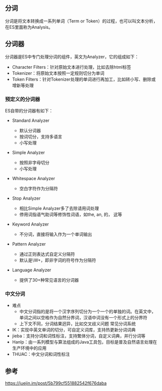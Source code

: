## 分词

分词是将文本转换成一系列单词（Term or Token）的过程，也可以叫文本分析，在ES里面称为Analysis。

## 分词器

分词器是ES中专门处理分词的组件，英文为Analyzer，它的组成如下：

- Character Filters：针对原始文本进行处理，比如去除html标签
- Tokenizer：将原始文本按照一定规则切分为单词
- Token Filters：针对Tokenizer处理的单词进行再加工，比如转小写、删除或增新等处理

### 预定义的分词器
ES自带的分词器有如下：

- Standard Analyzer

    - 默认分词器
    - 按词切分，支持多语言
    - 小写处理
- Simple Analyzer

    - 按照非字母切分
    - 小写处理
- Whitespace Analyzer

    - 空白字符作为分隔符
- Stop Analyzer

    - 相比Simple Analyzer多了去除请用词处理
    - 停用词指语气助词等修饰性词语，如the, an, 的， 这等
- Keyword Analyzer

    - 不分词，直接将输入作为一个单词输出
- Pattern Analyzer
    - 通过正则表达式自定义分隔符
    - 默认是\W+，即非字词的符号作为分隔符
- Language Analyzer
   - 提供了30+种常见语言的分词器

### 中文分词

- 难点
    - 中文分词指的是将一个汉字序列切分为一个一个的单独的词。在英文中，单词之间以空格作为自然分界词，汉语中词没有一个形式上的分界符
    - 上下文不同，分词结果迥异，比如交叉歧义问题
常见分词系统
- IK：实现中英文单词的切分，可自定义词库，支持热更新分词词典
- jieba：支持分词和词性标注，支持繁体分词，自定义词典，并行分词等
- Hanlp：由一系列模型与算法组成的Java工具包，目标是普及自然语言处理在生产环境中的应用
- THUAC：中文分词和词性标注

## 参考

https://juejin.im/post/5b799cf551882542f676daba
